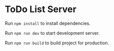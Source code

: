 # ToDo List Server

Run `npm install` to install dependencies.

Run `npm run dev` to start development server.

Run `npm run build` to build project for production.